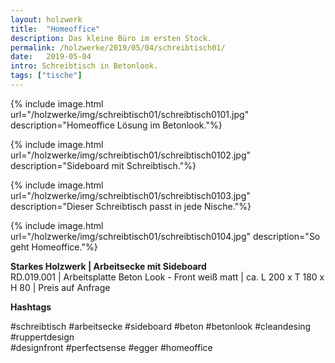 ```yaml
---
layout: holzwerk
title:  "Homeoffice"
description: Das kleine Büro im ersten Stock.
permalink: /holzwerke/2019/05/04/schreibtisch01/
date:   2019-05-04
intro: Schreibtisch in Betonlook.
tags: ["tische"]
---
```



{% include image.html url="/holzwerke/img/schreibtisch01/schreibtisch0101.jpg" description="Homeoffice Lösung im Betonlook."%}

{% include image.html url="/holzwerke/img/schreibtisch01/schreibtisch0102.jpg" description="Sideboard mit Schreibtisch."%}

{% include image.html url="/holzwerke/img/schreibtisch01/schreibtisch0103.jpg" description="Dieser Schreibtisch passt in jede Nische."%}

{% include image.html url="/holzwerke/img/schreibtisch01/schreibtisch0104.jpg" description="So geht Homeoffice."%}




**Starkes Holzwerk \| Arbeitsecke mit Sideboard**    
RD.019.001  \| 	Arbeitsplatte Beton Look - Front weiß matt \| ca. L 200 x T 180 x H 80 \| Preis auf Anfrage


**Hashtags**

#schreibtisch 
#arbeitsecke 
#sideboard
#beton 
#betonlook 
#cleandesing 
#ruppertdesign  
#designfront 
#perfectsense 
#egger
#homeoffice

